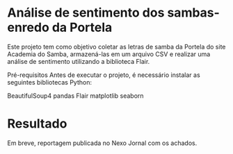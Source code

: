 # Análise de sentimento dos sambas-enredo da Portela

Este projeto tem como objetivo coletar as letras de samba da Portela do site Academia do Samba, armazená-las em um arquivo CSV e realizar uma análise de sentimento utilizando a biblioteca Flair.

Pré-requisitos
Antes de executar o projeto, é necessário instalar as seguintes bibliotecas Python:

BeautifulSoup4
pandas
Flair
matplotlib
seaborn

# Resultado
Em breve, reportagem publicada no Nexo Jornal com os achados.
